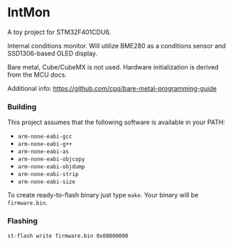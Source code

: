 # IntMon

A toy project for STM32F401CDU6.

Internal conditions monitor. Will utilize BME280 as a conditions sensor and SSD1306-based OLED display.

Bare metal, Cube/CubeMX is not used. Hardware initialization is derived from the MCU docs.

Additional info: https://github.com/cpq/bare-metal-programming-guide

### Building

This project assumes that the following software is available in your PATH:
 * `arm-none-eabi-gcc`
 * `arm-none-eabi-g++`
 * `arm-none-eabi-as`
 * `arm-none-eabi-objcopy`
 * `arm-none-eabi-objdump`
 * `arm-none-eabi-strip`
 * `arm-none-eabi-size`

To create ready-to-flash binary just type `make`. Your binary will be `firmware.bin`.

### Flashing

```
st-flash write firmware.bin 0x08000000
```
